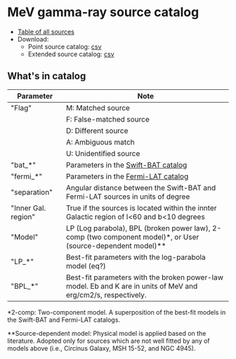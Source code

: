 # MeV gamma-ray source catalog

- [Table of all sources](https://tsuji703.github.io/MeV-All-Sky/files/MeV_all_source.html)
- Download:
  - Point source catalog: [csv](https://tsuji703.github.io/MeV-All-Sky/files/catalog/crossmatch_latest.csv)
  - Extended source catalog: [csv](https://tsuji703.github.io/MeV-All-Sky/files/catalog/crossmatch_latest.csv)


## What's in catalog

| Parameter | Note
| --- |---
|"Flag" | M: Matched source
|       | F: False-matched source
|       | D: Different source
|       | A: Ambiguous match
|       | U: Unidentified source
|"bat_*" | Parameters in the [Swift-BAT catalog](https://swift.gsfc.nasa.gov/results/bs105mon/)
|"fermi_*" | Parameters in the [Fermi-LAT catalog](https://fermi.gsfc.nasa.gov/ssc/data/access/lat/8yr_catalog/)
|"separation"| Angular distance between the Swift-BAT and Fermi-LAT sources in units of degree
|"Inner Gal. region" | True if the sources is located within the innter Galactic region of l<60 and b<10 degrees
|"Model" | LP (Log parabola), BPL (broken power law), 2-comp (two component model)*, or User (source-dependent model)**
| "LP_*" | Best-fit parameters with the log-parabola model (eq?)
| "BPL_*"| Best-fit parameters with the broken power-law model. Eb and K are in units of MeV and erg/cm2/s, respectively.

*2-comp: Two-component model. A superposition of the best-fit models in the Swift-BAT and Fermi-LAT catalogs.

**Source-dependent model: Physical model is applied based on the literature. Adopted only for sources which are not well fitted by any of models above (i.e., Circinus Galaxy, MSH 15-52, and NGC 4945).



<!--
"Flag" 
M: Matched source.
F: False-matched source.
D: Different source.
A: Ambiguous match.
U: Unidentified source.

"bat_*"
Parameters in the Swift-BAT catalog.

"fermi_*"
Parameters in the Fermi-LAT catalog.

"separation"
Angular distance between the Swift-BAT and Fermi-LAT sources in units of degree.



"Inner Gal. region" column indicates if the sources is located within the innter Galactic region of l<60 and |b|<10 degrees.

"Model" colum indicates the model used to fit the SED.

SEDs are fitted with the following models:
LP: Log parabola.
(( equation ? ))
"LP_*": best-fits parameters with the log-parabola model.

BPL: Broken power law.
"BPL_*": best-fits parameters with the broken power-law model.

2-comp: Two-component model. A superposition of the best-fit models in the Swift-BAT and Fermi-LAT catalogs.

Source-dependent model: Physical model is applied based on the literature. Adopted only for sources which are not well fitted by any of models above (i.e., Circinus Galaxy, MSH 15-52, and NGC 4945).

-->
